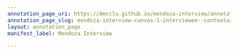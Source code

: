 ```yaml
---
annotation_page_uri: https://Amcclu.github.io/mendoza-interview/annotations/mendoza-interview-canvas-1-interviewee--contextualizing--consideration.json
annotation_page_slug: mendoza-interview-canvas-1-interviewee--contextualizing--consideration
layout: annotation_page
manifest_label: Mendoza Interview

---
```


